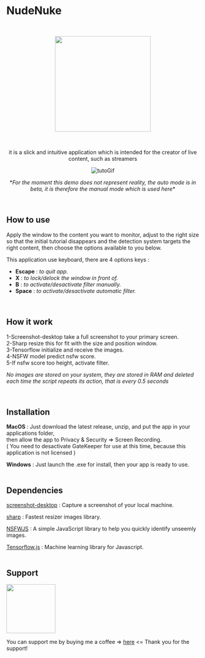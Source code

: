 # NudeNuke

<br>


<p align="center">
<img width=250px src="https://github.com/ixiLod/NudeNuke/assets/51421090/661e1fcd-4ee9-4e9e-9a9e-817397eba22e">
</p>

<br>

<p align="center">
  it is a slick and intuitive application which is intended for the creator of live content, such as streamers
</p>

<p align="center">
  <img src="static/assets/tutogifanim.gif" alt="tutoGif">
</p>
<p align="center">*<em></li>For the moment this demo does not represent reality, the auto mode is in beta, it is therefore the manual mode which is used here</em>*
</p>


<br>

## How to use

Apply the window to the content you want to monitor, adjust to the right size so that the initial tutorial disappears and the detection system targets the right content, then choose the options available to you below.

This application use keyboard, there are 4 options keys :
- **Escape** : *to quit app.*
- **X** : *to lock/delock the window in front of.*
- **B** : *to activate/desactivate filter manually.*
- **Space** : *to activate/desactivate automatic filter.*

<br>

## How it work

1-Screenshot-desktop take a full screenshot to your primary screen.<br>
2-Sharp resize this for fit with the size and position window.<br>
3-Tensorflow initialize and receive the images.<br>
4-NSFW model predict nsfw score.<br>
5-If nsfw score too height, activate filter.<br>

*No images are stored on your system, they are stored in RAM and deleted each time the script repeats its action, that is every 0.5 seconds*

<br>

## Installation

**MacOS** : Just download the latest release, unzip, and put the app in your applications folder, <br>then allow the app to Privacy & Security => Screen Recording.<br>
( You need to desactivate GateKeeper for use at this time, because this application is not licensed )

**Windows** : Just launch the .exe for install, then your app is ready to use.
<br><br>

## Dependencies

[screenshot-desktop](https://github.com/bencevans/screenshot-desktop) : Capture a screenshot of your local machine.<br>

[sharp](https://sharp.pixelplumbing.com/) : Fastest resizer images library.<br>

[NSFWJS](https://github.com/infinitered/nsfwjs) : A simple JavaScript library to help you quickly identify unseemly images.<br>

[Tensorflow.js](https://www.tensorflow.org/js) : Machine learning library for Javascript.<br>
<br>

## Support
<img src="https://github.com/ixiLod/NudeNuke/assets/51421090/2273f1d9-7346-47b7-8aa2-2197db33488d" width="128">

You can support me by buying me a coffee => [here](https://www.buymeacoffee.com/vrh9ft859hx) <=
 Thank you for the support!
